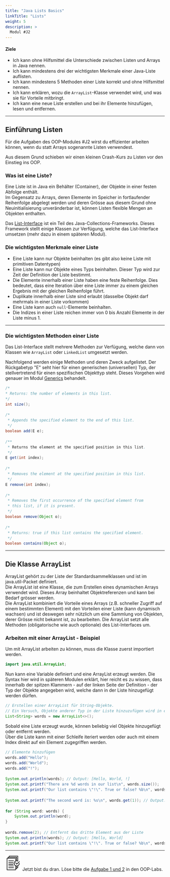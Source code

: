 ```yaml
---
title: "Java Lists Basics"
linkTitle: "Lists"
weight: 5
description: >
  Modul #J2
---
```


#### Ziele

- Ich kann ohne Hilfsmittel die Unterschiede zwischen Listen und Arrays in Java nennen.
- Ich kann mindestens drei der wichtigsten Merkmale einer Java-Liste auflisten.
- Ich kann mindestens 5 Methoden einer Liste korrekt und ohne Hilfsmittel nennen.
- Ich kann erklären, wozu die `ArrayList`-Klasse verwendet wird, und was sie für Vorteile mitbringt.
- Ich kann eine neue Liste erstellen und bei ihr Elemente hinzufügen, lesen und entfernen.

---

## Einführung Listen

Für die Aufgaben des OOP-Modules #J2 wirst du effizienter arbeiten können, wenn du statt Arrays sogenannte Listen verwendest.

Aus diesem Grund schieben wir einen kleinen Crash-Kurs zu Listen vor den Einstieg ins OOP.

### Was ist eine Liste?

Eine Liste ist in Java ein Behälter (Container), der Objekte in einer festen Abfolge enthält.<br>
Im Gegensatz zu Arrays, deren Elemente im Speicher in fortlaufender Reihenfolge abgelegt werden und
deren Grösse aus diesem Grund ohne Neuinitialisierung unveränderbar ist,
können Listen flexible Mengen an Objekten enthalten.

Das [List-Interface](https://docs.oracle.com/en/java/javase/20/docs/api/java.base/java/util/List.html) ist ein Teil des Java-Collections-Frameworks.
Dieses Framework stellt einige Klassen zur Verfügung, welche das List-Interface umsetzen (mehr dazu in einem späteren Modul).

### Die wichtigsten Merkmale einer Liste

- Eine Liste kann nur Objekte beinhalten (es gibt also keine Liste mit primitiven Datentypen)
- Eine Liste kann nur Objekte eines Typs beinhalten. Dieser Typ wird zur Zeit der Definition der Liste bestimmt.
- Die Elemente innerhalb einer Liste haben eine feste Reihenfolge. Dies bedeutet, dass eine Iteration über eine Liste immer zu einem gleichen Ergebnis mit der gleichen Reihenfolge führt.
- Duplikate innerhalb einer Liste sind erlaubt (dasselbe Objekt darf mehrmals in einer Liste vorkommen)
- Eine Liste kann auch `null`-Elemente beinhalten.
- Die Indizes in einer Liste reichen immer von 0 bis Anzahl Elemente in der Liste minus 1.

---

### Die wichtigsten Methoden einer Liste

Das List-Interface stellt mehrere Methoden zur Verfügung, welche dann von Klassen wie `ArrayList` oder `LinkedList` umgesetzt werden.

Nachfolgend werden einige Methoden und deren Zweck aufgelistet.
Der Rückgabetyp "E" seht hier für einen generischen (universellen) Typ, der stellvertretend für einen spezifischen Objekttyp steht. Dieses Vorgehen wird genauer im Modul [Generics](../12_java-generics) behandelt.

```java
/*
* Returns: the number of elements in this list.
*/
int size();

/*
 * Appends the specified element to the end of this list.
 */
boolean add(E e);

/**
 * Returns the element at the specified position in this list.
 */
E get(int index);

/*
 * Removes the element at the specified position in this list.
 */
E remove(int index);

/*
 * Removes the first occurrence of the specified element from
 * this list, if it is present.
 */
boolean remove(Object o);

/*
 * Returns: true if this list contains the specified element.
 */
boolean contains(Object o);

```

---

## Die Klasse ArrayList

ArrayList gehört zu der Liste der Standardsammelklassen und ist im java.util-Packet definiert.<br>
Die ArrayList ist eine Klasse, die zum Erstellen eines dynamischen Arrays verwendet wird. Dieses Array beinhaltet Objektreferenzen und kann bei Bedarf grösser werden.<br>
Die ArrayList kombiniert die Vorteile eines Arrays (z.B. schneller Zugriff auf einem bestimmten Element) mit den Vorteilen einer Liste (kann dynamisch wachsen) und ist deswegen sehr nützlich um eine Sammlung von Objekten, derer Grösse nicht bekannt ist, zu bearbeiten.
Die ArrayList setzt alle Methoden (obligatorische wie auch optionale) des List-Interfaces um.

### Arbeiten mit einer ArrayList - Beispiel

Um mit ArrayList arbeiten zu können, muss die Klasse zuerst importiert werden.<br>

```java
import java.util.ArrayList;
```

Nun kann eine Variable definiert und eine ArrayList erzeugt werden. Die Syntax hier wird in späteren Modulen erklärt,
hier reicht es zu wissen, dass innerhalb der spitzen Klammern - auf der linken Seite der Definition - der Typ der Objekte angegeben wird, welche dann in der Liste hinzugefügt werden dürfen.

```java
// Erstellen einer ArrayList für String-Objekte.
// Ein Versuch, Objekte anderer Typ in der Liste hinzuzufügen wird in einem Kompilierfehler resultieren.
List<String> words = new ArrayList<>();
```

Sobald eine Liste erzeugt wurde, können beliebig viel Objekte hinzugefügt oder entfernt werden.<br>
Über die Liste kann mit einer Schleife iteriert werden oder auch mit einem Index direkt auf ein Element zugegriffen werden.

```java
// Elemente hinzufügen
words.add("Hello");
words.add("World");
words.add("!");

System.out.println(words); // Output: [Hello, World, !]
System.out.printf("There are %d words in our list\n", words.size());
System.out.printf("Our list contains \"!\". True or false? %b\n", words.contains("!")); // Output: Our list contains "!". True or false? true

System.out.printf("The second word is: %s\n", words.get(1)); // Output: World

for (String word: words) {
    System.out.println(word);
}

words.remove(2); // Entfernt das dritte Element aus der Liste
System.out.println(words); // Output: [Hello, World]
System.out.printf("Our list contains \"!\". True or false? %b\n", words.contains("!")); // Output: Our list contains "!". True or false? false

```

---

![task1](/images/task.png) Jetzt bist du dran. Löse bitte die [Aufgabe 1 und 2](../../../../labs/L02_java/L04_java-oop/L01_lists) in den OOP-Labs.
